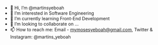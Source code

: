 - 👋 Hi, I’m @martinsyeboah
- 👀 I’m interested in Software Engineering
- 🌱 I’m currently learning Front-End Development
- 💞️ I’m looking to collaborate on ...
- 📫 How to reach me: Email - mymosesyeboah@gmail.com, Twitter & Instagram: @martins_yeboah 

<!---
martinsyeboah/martinsyeboah is a ✨ special ✨ repository because its `README.md` (this file) appears on your GitHub profile.
You can click the Preview link to take a look at your changes.
--->
